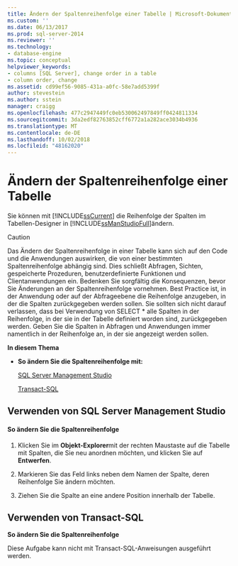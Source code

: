 ```yaml
---
title: Ändern der Spaltenreihenfolge einer Tabelle | Microsoft-Dokumentation
ms.custom: ''
ms.date: 06/13/2017
ms.prod: sql-server-2014
ms.reviewer: ''
ms.technology:
- database-engine
ms.topic: conceptual
helpviewer_keywords:
- columns [SQL Server], change order in a table
- column order, change
ms.assetid: cd99ef56-9085-431a-a0fc-58e7add5399f
author: stevestein
ms.author: sstein
manager: craigg
ms.openlocfilehash: 477c2947449fc0eb530062497849ff0424811334
ms.sourcegitcommit: 3da2edf82763852cff6772a1a282ace3034b4936
ms.translationtype: MT
ms.contentlocale: de-DE
ms.lasthandoff: 10/02/2018
ms.locfileid: "48162020"
---
```

# <a name="change-column-order-in-a-table"></a>Ändern der Spaltenreihenfolge einer Tabelle
  Sie können mit [!INCLUDE[ssCurrent](../../includes/sscurrent-md.md)] die Reihenfolge der Spalten im Tabellen-Designer in [!INCLUDE[ssManStudioFull](../../includes/ssmanstudiofull-md.md)]ändern.  
  
> [!CAUTION]  
>  Das Ändern der Spaltenreihenfolge in einer Tabelle kann sich auf den Code und die Anwendungen auswirken, die von einer bestimmten Spaltenreihenfolge abhängig sind. Dies schließt Abfragen, Sichten, gespeicherte Prozeduren, benutzerdefinierte Funktionen und Clientanwendungen ein. Bedenken Sie sorgfältig die Konsequenzen, bevor Sie Änderungen an der Spaltenreihenfolge vornehmen. Best Practice ist, in der Anwendung oder auf der Abfrageebene die Reihenfolge anzugeben, in der die Spalten zurückgegeben werden sollen. Sie sollten sich nicht darauf verlassen, dass bei Verwendung von SELECT * alle Spalten in der Reihenfolge, in der sie in der Tabelle definiert worden sind, zurückgegeben werden. Geben Sie die Spalten in Abfragen und Anwendungen immer namentlich in der Reihenfolge an, in der sie angezeigt werden sollen.  
  
 **In diesem Thema**  
  
-   **So ändern Sie die Spaltenreihenfolge mit:**  
  
     [SQL Server Management Studio](#SSMSProcedure)  
  
     [Transact-SQL](#TsqlProcedure)  
  
##  <a name="SSMSProcedure"></a> Verwenden von SQL Server Management Studio  
  
#### <a name="to-change-the-column-order"></a>So ändern Sie die Spaltenreihenfolge  
  
1.  Klicken Sie im **Objekt-Explorer**mit der rechten Maustaste auf die Tabelle mit Spalten, die Sie neu anordnen möchten, und klicken Sie auf **Entwerfen**.  
  
2.  Markieren Sie das Feld links neben dem Namen der Spalte, deren Reihenfolge Sie ändern möchten.  
  
3.  Ziehen Sie die Spalte an eine andere Position innerhalb der Tabelle.  
  
##  <a name="TsqlProcedure"></a> Verwenden von Transact-SQL  
 **So ändern Sie die Spaltenreihenfolge**  
  
 Diese Aufgabe kann nicht mit Transact-SQL-Anweisungen ausgeführt werden.  
  
###  <a name="TsqlExample"></a>  
